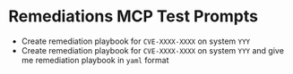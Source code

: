 # Remediations MCP Test Prompts
- Create remediation playbook for `CVE-XXXX-XXXX` on system `YYY`
- Create remediation playbook for `CVE-XXXX-XXXX` on system `YYY` and give me remediation playbook in `yaml` format
